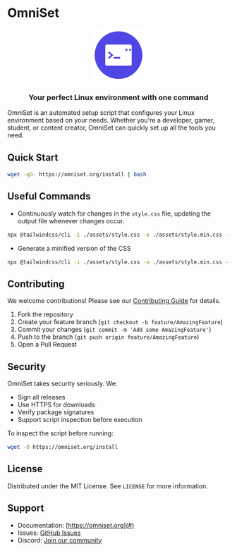 # OmniSet

<div align="center">
  <img src="assets/logo.svg" width="120" alt="OmniSet Logo">
  <h3>Your perfect Linux environment with one command</h3>
</div>

OmniSet is an automated setup script that configures your Linux environment based on your needs. Whether you're a developer, gamer, student, or content creator, OmniSet can quickly set up all the tools you need.

## Quick Start

```bash
wget -qO- https://omniset.org/install | bash
```

## Useful Commands

- Continuously watch for changes in the `style.css` file, updating the output file whenever changes occur.

```bash
npx @tailwindcss/cli -i ./assets/style.css -o ./assets/style.min.css --watch
```

* Generate a minified version of the CSS

```bash
npx @tailwindcss/cli -i ./assets/style.css -o ./assets/style.min.css --minify 

```

## Contributing

We welcome contributions! Please see our [Contributing Guide](CONTRIBUTING.md) for details.

1. Fork the repository
2. Create your feature branch (`git checkout -b feature/AmazingFeature`)
3. Commit your changes (`git commit -m 'Add some AmazingFeature'`)
4. Push to the branch (`git push origin feature/AmazingFeature`)
5. Open a Pull Request

## Security

OmniSet takes security seriously. We:

- Sign all releases
- Use HTTPS for downloads
- Verify package signatures
- Support script inspection before execution

To inspect the script before running:

```bash
wget -O https://omniset.org/install
```

## License

Distributed under the MIT License. See `LICENSE` for more information.

## Support

- Documentation: [https://omniset.org](#)
- Issues: [GitHub Issues](https://github.com/omnisetorg/omniset/issues)
- Discord: [Join our community](https://discord.gg/nk5HAAgQQH)